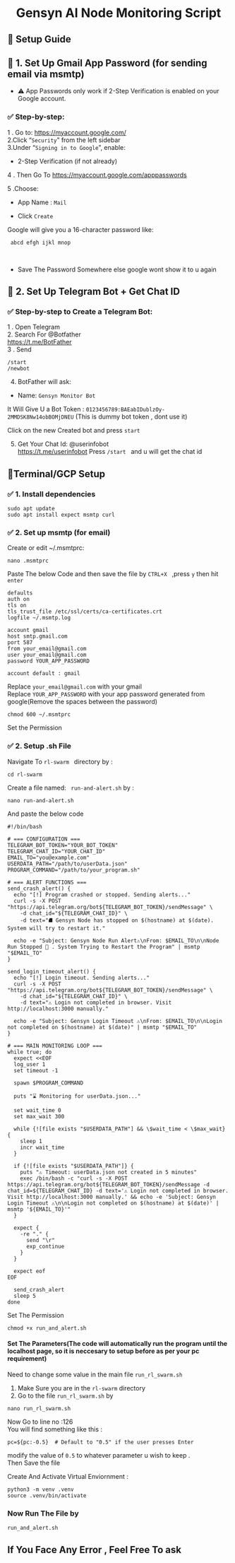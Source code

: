 <div align="center"> 

# Gensyn AI Node Monitoring Script </div>

## 🚀 Setup Guide

## 🔐 1. Set Up Gmail App Password (for sending email via msmtp)
* ⚠️ App Passwords only work if 2-Step Verification is enabled on your Google account.

### ✅ Step-by-step:
1 . Go to: https://myaccount.google.com/ <br>
2.Click “`Security`” from the left sidebar <br>
3.Under “```Signing in to Google```”, enable:<br>
* 2-Step Verification (if not already)<br>

4 . Then Go To https://myaccount.google.com/apppasswords <br>

5 .Choose:
* App Name : ```Mail```

* Click ```Create ```

Google will give you a 16-character password like:

` abcd efgh ijkl mnop`

<br>

* Save The Password Somewhere else google wont show it to u again

## 🤖 2. Set Up Telegram Bot + Get Chat ID
### ✅ Step-by-step to Create a Telegram Bot:<br>
1 . Open Telegram<br>
2. Search For @Botfather <br> https://t.me/BotFather
<br>
3 . Send <br>

```
/start 
/newbot 
```
4. BotFather will ask:
* Name: `Gensyn Monitor Bot`

It Will Give U a Bot Token :
` 0123456789:BAEabIDublzOy-2MMDSK8Nw14obBOMjDNEU ` (This is dummy bot token , dont use it)

Click on the new Created bot and press `start`

5. Get Your Chat Id: 
@userinfobot <br> https://t.me/userinfobot
Press `/start ` and u will get the chat id


## 👾Terminal/GCP Setup



### ✅ 1. Install dependencies
```
sudo apt update
sudo apt install expect msmtp curl
```

### ✅ 2. Set up msmtp (for email)

Create or edit ~/.msmtprc:

```
nano .msmtprc
```
Paste The below Code and then save the file by `CTRL+X ` ,press `y` then hit `enter`
```
defaults
auth on
tls on
tls_trust_file /etc/ssl/certs/ca-certificates.crt
logfile ~/.msmtp.log

account gmail
host smtp.gmail.com
port 587
from your_email@gmail.com
user your_email@gmail.com
password YOUR_APP_PASSWORD

account default : gmail
```
Replace `your_email@gmail.com` with your gmail<br>
Replace `YOUR_APP_PASSWORD` with your app password generated from google(Remove the spaces between the password)<br>

``` 
chmod 600 ~/.msmtprc 
```
Set the Permission

### ✅ 2. Setup .sh File

Navigate To  `rl-swarm ` directory by : 

```
cd rl-swarm 
```
Create a file named:
` run-and-alert.sh` by :
```
nano run-and-alert.sh
```
And paste the below code 

```
#!/bin/bash

# === CONFIGURATION ===
TELEGRAM_BOT_TOKEN="YOUR_BOT_TOKEN"
TELEGRAM_CHAT_ID="YOUR_CHAT_ID"
EMAIL_TO="you@example.com"
USERDATA_PATH="/path/to/userData.json"
PROGRAM_COMMAND="/path/to/your_program.sh"

# === ALERT FUNCTIONS ===
send_crash_alert() {
  echo "[!] Program crashed or stopped. Sending alerts..."
  curl -s -X POST "https://api.telegram.org/bot${TELEGRAM_BOT_TOKEN}/sendMessage" \
    -d chat_id="${TELEGRAM_CHAT_ID}" \
    -d text="⛘️ Gensyn Node has stopped on $(hostname) at $(date). System will try to restart it."

  echo -e "Subject: Gensyn Node Run Alert⚠️\nFrom: $EMAIL_TO\n\nNode Run Stopped 🚩 . System Trying to Restart the Program" | msmtp "$EMAIL_TO"
}

send_login_timeout_alert() {
  echo "[!] Login timeout. Sending alerts..."
  curl -s -X POST "https://api.telegram.org/bot${TELEGRAM_BOT_TOKEN}/sendMessage" \
    -d chat_id="${TELEGRAM_CHAT_ID}" \
    -d text="⚠️ Login not completed in browser. Visit http://localhost:3000 manually."

  echo -e "Subject: Gensyn Login Timeout ⚠️\nFrom: $EMAIL_TO\n\nLogin not completed on $(hostname) at $(date)" | msmtp "$EMAIL_TO"
}

# === MAIN MONITORING LOOP ===
while true; do
  expect <<EOF
  log_user 1
  set timeout -1

  spawn $PROGRAM_COMMAND

  puts "⌛ Monitoring for userData.json..."

  set wait_time 0
  set max_wait 300

  while {![file exists "$USERDATA_PATH"] && \$wait_time < \$max_wait} {
    sleep 1
    incr wait_time
  }

  if {![file exists "$USERDATA_PATH"]} {
    puts "⚠️ Timeout: userData.json not created in 5 minutes"
    exec /bin/bash -c "curl -s -X POST https://api.telegram.org/bot${TELEGRAM_BOT_TOKEN}/sendMessage -d chat_id=${TELEGRAM_CHAT_ID} -d text='⚠️ Login not completed in browser. Visit http://localhost:3000 manually.' && echo -e 'Subject: Gensyn Login Timeout ⚠️\n\nLogin not completed on $(hostname) at $(date)' | msmtp '${EMAIL_TO}'"
  }

  expect {
    -re "." {
      send "\r"
      exp_continue
    }
  }

  expect eof
EOF

  send_crash_alert
  sleep 5
done
```

Set The Permission 
```
chmod +x run_and_alert.sh
```
#### Set The Parameters(The code will automatically run the program until the localhost page, so it is neccesary to setup before as per your pc requirement)

Need to change some value in the main file `run_rl_swarm.sh`

1. Make Sure you are in the `rl-swarm` directory
2. Go to the file `run_rl_swarm.sh` by 
```
nano run_rl_swarm.sh
```
Now Go to line no :126<br> 
You will find something like this :
```
pc=${pc:-0.5}  # Default to "0.5" if the user presses Enter
```
modify the value of `0.5` to whatever parameter u wish to keep .<br>
Then Save the file

Create And Activate Virtual Enviornment :
```
python3 -m venv .venv
source .venv/bin/activate
```
### Now Run The File by
```
run_and_alert.sh
```


## If You Face Any Error , Feel Free To ask 

